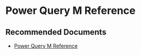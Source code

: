   <properties
	pageTitle="authoring with power query"
	description="authoring with power query"
	service="microsoft.PowerBIDedicated"
	resource="capacities"
	authors="pjfreitas"
	ms.author="pfreitas"	
	displayOrder="900"
	selfHelpType="generic"
	supportTopicIds="32628071"
	productPesIds="16334"
	cloudEnvironments="public, MoonCake, fairfax" 
	articleId="bc0c72ca-d82a-34c5-c090-5e40da9b0312"
/>

# Power Query M Reference

## **Recommended Documents**

* [Power Query M Reference](https://msdn.microsoft.com/query-bi/m/power-query-m-reference)

